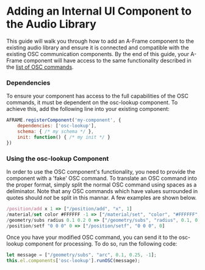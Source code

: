 # Adding an Internal UI Component to the Audio Library

This guide will walk you through how to add an A-Frame component to the existing audio library and ensure it is connected and compatible with the existing OSC communication components. By the end of this guide, your A-Frame component will have access to the same functionality described in the [list of OSC commands](https://github.com/RCOS-Virtual-Music/aframe-audio-components/tree/documentation/documentation/osc-commands.md).

### Dependencies

To ensure your component has access to the full capabilities of the OSC commands, it must be dependent on the osc-lookup component. To achieve this, add the following line into your existing component:

```js
AFRAME.registerComponent('my-component', {
	dependencies: ['osc-lookup'],
	schema: { /* my schema */ }, 
	init: function() { /* my init */ }
})
```

### Using the osc-lookup Component

In order to use the OSC component's functionality, you need to provide the component with a 'fake' OSC command. To translate an OSC command into the proper format, simply split the normal OSC command using spaces as a deliminator. Note that any OSC commands which have values surrounded in quotes should *not* be split in this mannar. A few examples are shown below.

```js
/position/add x 1 => ["/position/add", "x", 1]
/material/set color #FFFFFF -1 => ["/material/set", "color", "#FFFFFF", -1]
/geometry/subs radius 0.1 0.2 0 => ["/geometry/subs", "radius", 0.1, 0.2, 0]
/position/setf "0 0 0" 0 => ["/position/setf", "0 0 0", 0]
```

Once you have your modified OSC command, you can send it to the osc-lookup component for processing. To do so, run the following code:

```js
let message = ["/geometry/subs", "arc", 0.1, 0.25, -1];
this.el.components['osc-lookup'].runOSC(message);
```